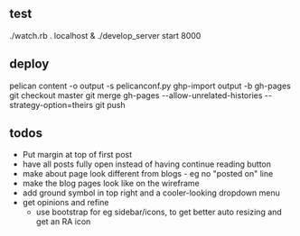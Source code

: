 ## test

./watch.rb . localhost &
./develop_server start 8000

## deploy

pelican content -o output -s pelicanconf.py
ghp-import output -b gh-pages
git checkout master
git merge gh-pages --allow-unrelated-histories --strategy-option=theirs
git push

## todos

- Put margin at top of first post
- have all posts fully open instead of having continue reading button
- make about page look different from blogs - eg no "posted on" line
- make the blog pages look like on the wireframe
- add ground symbol in top right and a cooler-looking dropdown menu
- get opinions and refine
  - use bootstrap for eg sidebar/icons, to get better auto resizing and get an
    RA icon
